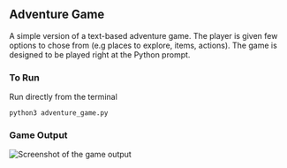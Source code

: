 ## Adventure Game 

A simple version of a text-based adventure game. The player is given few options to chose from (e.g places to explore, items, actions). The game is designed to be played right at the Python prompt. 

### To Run 

Run directly from the terminal 

`python3 adventure_game.py` 
 
### Game Output 

![Screenshot of the game output](/projects/adventure_game_project/adventure_game.png) 
